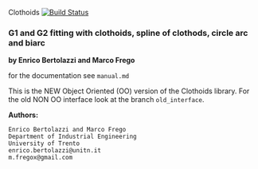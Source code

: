 Clothoids [![Build Status](https://travis-ci.org/ebertolazzi/Clothoids.svg?branch=master)](https://travis-ci.org/ebertolazzi/Clothoids)

### G1 and G2 fitting with clothoids, spline of clothods, circle arc and biarc

**by Enrico Bertolazzi and Marco Frego**

for the documentation see `manual.md`

This is the NEW Object Oriented (OO) version of the Clothoids library.
For the old NON OO interface look at the branch `old_interface`.

**Authors:**
	
	Enrico Bertolazzi and Marco Frego
	Department of Industrial Engineering
	University of Trento
	enrico.bertolazzi@unitn.it
	m.fregox@gmail.com

